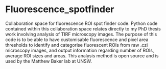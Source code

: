 # Fluorescence_spotfinder
Collaboration space for fluorescence ROI spot finder code.
Python code contained within this collaboration space relates directly to my PhD thesis work involving analysis of TIRF microscopy images. The purpose of this code is to be able to have customisable fluorescence and pixel area thresholds to identify and categorise fluorescent ROIs from raw .czi microscopy images, and output information regarding number of ROIs, average ROI sizes and areas. 
This analysis method is open source and is used by the Matthew Baker lab at UNSW.
